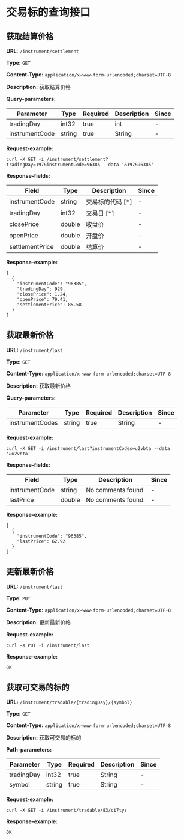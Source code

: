 
# 交易标的查询接口
## 获取结算价格

**URL:** `/instrument/settlement`

**Type:** `GET`


**Content-Type:** `application/x-www-form-urlencoded;charset=UTF-8`

**Description:** 获取结算价格



**Query-parameters:**

| Parameter | Type | Required | Description | Since |
|-----------|------|----------|-------------|-------|
|tradingDay|int32|true|    int|-|
|instrumentCode|string|true|String|-|


**Request-example:**
```
curl -X GET -i /instrument/settlement?tradingDay=197&instrumentCode=96385 --data '&197&96385'
```

**Response-fields:**

| Field | Type | Description | Since |
|-------|------|-------------|-------|
|instrumentCode|string|交易标的代码 [*]|-|
|tradingDay|int32|交易日 [*]|-|
|closePrice|double|收盘价|-|
|openPrice|double|开盘价|-|
|settlementPrice|double|结算价|-|

**Response-example:**
```
[
  {
    "instrumentCode": "96385",
    "tradingDay": 929,
    "closePrice": 1.24,
    "openPrice": 79.41,
    "settlementPrice": 85.58
  }
]
```

## 获取最新价格

**URL:** `/instrument/last`

**Type:** `GET`


**Content-Type:** `application/x-www-form-urlencoded;charset=UTF-8`

**Description:** 获取最新价格



**Query-parameters:**

| Parameter | Type | Required | Description | Since |
|-----------|------|----------|-------------|-------|
|instrumentCodes|string|true|String|-|


**Request-example:**
```
curl -X GET -i /instrument/last?instrumentCodes=u2vbta --data '&u2vbta'
```

**Response-fields:**

| Field | Type | Description | Since |
|-------|------|-------------|-------|
|instrumentCode|string|No comments found.|-|
|lastPrice|double|No comments found.|-|

**Response-example:**
```
[
  {
    "instrumentCode": "96385",
    "lastPrice": 62.92
  }
]
```

## 更新最新价格

**URL:** `/instrument/last`

**Type:** `PUT`


**Content-Type:** `application/x-www-form-urlencoded;charset=UTF-8`

**Description:** 更新最新价格





**Request-example:**
```
curl -X PUT -i /instrument/last
```

**Response-example:**
```
OK
```

## 获取可交易的标的

**URL:** `/instrument/tradable/{tradingDay}/{symbol}`

**Type:** `GET`


**Content-Type:** `application/x-www-form-urlencoded;charset=UTF-8`

**Description:** 获取可交易的标的


**Path-parameters:**

| Parameter | Type | Required | Description | Since |
|-----------|------|----------|-------------|-------|
|tradingDay|int32|true|String|-|
|symbol|string|true|    String|-|



**Request-example:**
```
curl -X GET -i /instrument/tradable/83/ci7tys
```

**Response-example:**
```
OK
```

